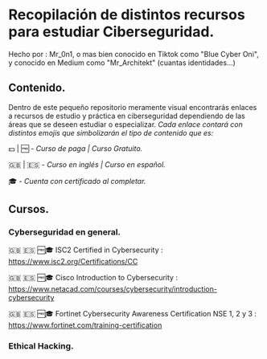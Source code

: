 # Recopilación de distintos recursos para estudiar Ciberseguridad.

Hecho por : Mr_0n1, o mas bien conocido en Tiktok como "Blue Cyber Oni", y conocido en Medium como "Mr_Architekt" (cuantas identidades...)

## Contenido.
Dentro de este pequeño repositorio meramente visual encontrarás enlaces a recursos de estudio y práctica en ciberseguridad dependiendo de las áreas que se deseen estudiar o especializar.
*Cada enlace contará con distintos emojis que simbolizarán el tipo de contenido que es:*

💵 | 🆓 - *Curso de paga | Curso Gratuito.*

🇬🇧 | 🇪🇸 - *Curso en inglés | Curso en español.*

🎓 - *Cuenta con certificado al completar.*


## Cursos.

### Cyberseguridad en general.
🇬🇧 🇪🇸 🆓🎓 ISC2 Certified in Cybersecurity : https://www.isc2.org/Certifications/CC

🇬🇧 🇪🇸 🆓🎓 Cisco Introduction to Cybersecurity : https://www.netacad.com/courses/cybersecurity/introduction-cybersecurity

🇬🇧 🇪🇸 🆓🎓 Fortinet Cybersecurity Awareness Certification NSE 1, 2 y 3 : https://www.fortinet.com/training-certification


### Ethical Hacking.

